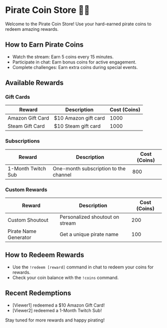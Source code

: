 # Pirate Coin Store 🏴‍☠️

Welcome to the Pirate Coin Store! Use your hard-earned pirate coins to redeem amazing rewards.

## How to Earn Pirate Coins
- Watch the stream: Earn 5 coins every 15 minutes.
- Participate in chat: Earn bonus coins for active engagement.
- Complete challenges: Earn extra coins during special events.

## Available Rewards

### Gift Cards
| Reward            | Description                          | Cost (Coins) |
|-------------------|--------------------------------------|--------------|
| Amazon Gift Card  | $10 Amazon gift card                 | 1000         |
| Steam Gift Card   | $10 Steam gift card                  | 1000         |

### Subscriptions
| Reward                  | Description                         | Cost (Coins) |
|-------------------------|-------------------------------------|--------------|
| 1-Month Twitch Sub      | One-month subscription to the channel | 800          |

### Custom Rewards
| Reward                  | Description                         | Cost (Coins) |
|-------------------------|-------------------------------------|--------------|
| Custom Shoutout         | Personalized shoutout on stream      | 200          |
| Pirate Name Generator   | Get a unique pirate name             | 100          |

## How to Redeem Rewards
- Use the `!redeem [reward]` command in chat to redeem your coins for rewards.
- Check your coin balance with the `!coins` command.

## Recent Redemptions
- [Viewer1] redeemed a $10 Amazon Gift Card!
- [Viewer2] redeemed a 1-Month Twitch Sub!

Stay tuned for more rewards and happy pirating!
